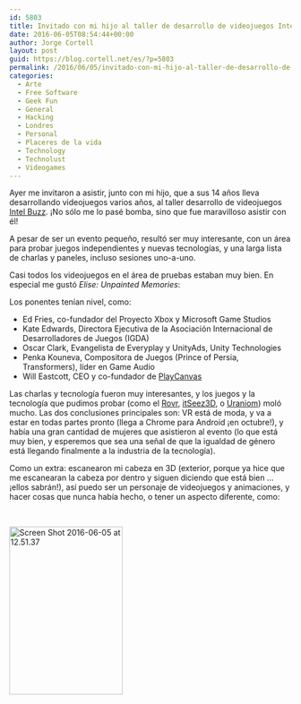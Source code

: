 ```yaml
---
id: 5803
title: Invitado con mi hijo al taller de desarrollo de videojuegos Intel Buzz
date: 2016-06-05T08:54:44+00:00
author: Jorge Cortell
layout: post
guid: https://blog.cortell.net/es/?p=5803
permalink: /2016/06/05/invitado-con-mi-hijo-al-taller-de-desarrollo-de-videojuegos-intel-buzz/
categories:
  - Arte
  - Free Software
  - Geek Fun
  - General
  - Hacking
  - Londres
  - Personal
  - Placeres de la vida
  - Technology
  - Technolust
  - Videogames
---
```

Ayer me invitaron a asistir, junto con mi hijo, que a sus 14 años lleva desarrollando videojuegos varios años, al taller desarrollo de videojuegos [Intel Buzz](https://intelbuzz.bemyapp.com/2016/london/). ¡No sólo me lo pasé bomba, sino que fue maravilloso asistir con él!

A pesar de ser un evento pequeño, resultó ser muy interesante, con un área para probar juegos independientes y nuevas tecnologías, y una larga lista de charlas y paneles, incluso sesiones uno-a-uno.

Casi todos los videojuegos en el área de pruebas estaban muy bien. En especial me gustó _Elise: Unpainted Memories_:



Los ponentes tenían nivel, como:

  * Ed Fries, co-fundador del Proyecto Xbox y Microsoft Game Studios
  * Kate Edwards, Directora Ejecutiva de la Asociación Internacional de Desarrolladores de Juegos (IGDA)
  * Oscar Clark, Evangelista de Everyplay y UnityAds, Unity Technologies
  * Penka Kouneva, Compositora de Juegos (Prince of Persia, Transformers), líder en Game Audio
  * Will Eastcott, CEO y co-fundador de [PlayCanvas](https://playcanvas.com)

Las charlas y tecnología fueron muy interesantes, y los juegos y la tecnología que pudimos probar (como el [Rovr](https://www.rovr.rocks), [itSeez3D](https://itseez3d.com/), o <a href="https://www.uraniom.co/" target="_blank">Uraniom</a>) moló mucho. Las dos conclusiones principales son: VR está de moda, y va a estar en todas partes pronto (llega a Chrome para Android ¡en octubre!), y había una gran cantidad de mujeres que asistieron al evento (lo que está muy bien, y esperemos que sea una señal de que la igualdad de género está llegando finalmente a la industria de la tecnología).

Como un extra: escanearon mi cabeza en 3D (exterior, porque ya hice que me escanearan la cabeza por dentro y siguen diciendo que está bien ... ¡ellos sabrán!), así puedo ser un personaje de videojuegos y animaciones, y hacer cosas que nunca había hecho, o tener un aspecto diferente, como:

&nbsp;

<img class="size-medium wp-image-7919 aligncenter" src="https://blog.cortell.net/wp-content/uploads/2016/06/Screen-Shot-2016-06-05-at-12.51.37-202x300.png" alt="Screen Shot 2016-06-05 at 12.51.37" width="202" height="300" />